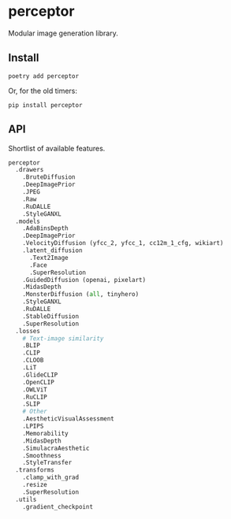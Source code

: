 # perceptor

Modular image generation library.

## Install

```
poetry add perceptor
```

Or, for the old timers:

```
pip install perceptor
```

## API

Shortlist of available features.

```python
perceptor
  .drawers
    .BruteDiffusion
    .DeepImagePrior
    .JPEG
    .Raw
    .RuDALLE
    .StyleGANXL
  .models
    .AdaBinsDepth
    .DeepImagePrior
    .VelocityDiffusion (yfcc_2, yfcc_1, cc12m_1_cfg, wikiart)
    .latent_diffusion
      .Text2Image
      .Face
      .SuperResolution
    .GuidedDiffusion (openai, pixelart)
    .MidasDepth
    .MonsterDiffusion (all, tinyhero)
    .StyleGANXL
    .RuDALLE
    .StableDiffusion
    .SuperResolution
  .losses
    # Text-image similarity
    .BLIP
    .CLIP
    .CLOOB
    .LiT
    .GlideCLIP
    .OpenCLIP
    .OWLViT
    .RuCLIP
    .SLIP
    # Other
    .AestheticVisualAssessment
    .LPIPS
    .Memorability
    .MidasDepth
    .SimulacraAesthetic
    .Smoothness
    .StyleTransfer
  .transforms
    .clamp_with_grad
    .resize
    .SuperResolution
  .utils
    .gradient_checkpoint
```
